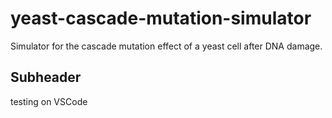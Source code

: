 # yeast-cascade-mutation-simulator
Simulator for the cascade mutation effect of a yeast cell after DNA damage.

## Subheader 
testing on VSCode